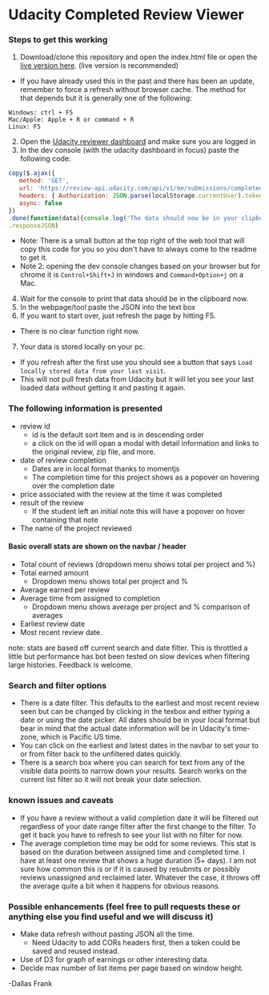 # Udacity Completed Review Viewer

### Steps to get this working

1. Download/clone this repository and open the index.html file or open the [live version here](https://simplydallas.github.io/udacityreviewparser/).  (live version is recommended)
  * If you have already used this in the past and there has been an update, remember to force a refresh without browser cache.  The method for that depends but it is generally one of the following:
  ```
  Windows: ctrl + F5
  Mac/Apple: Apple + R or command + R
  Linux: F5
  ```
2. Open the [Udacity reviewer dashboard](https://review.udacity.com/#!/submissions/dashboard) and make sure you are logged in
3. In the dev console (with the udacity dashboard in focus) paste the following code:

 ```javascript
copy($.ajax({
	method: 'GET',
	url: 'https://review-api.udacity.com/api/v1/me/submissions/completed.json',
	headers: { Authorization: JSON.parse(localStorage.currentUser).token },
	async: false
})
.done(function(data){console.log('The data should now be in your clipboard and ready to paste into the tool');})
.responseJSON)
 ```
  * Note: There is a small button at the top right of the web tool that will copy this code for you so you don't have to always come to the readme to get it.
  * Note 2: opening the dev console changes based on your browser but for chrome it is `Control+Shift+J` in windows and `Command+Option+j` on a Mac.
4. Wait for the console to print that data should be in the clipboard now.
5. In the webpage/tool paste the JSON into the text box
6. If you want to start over, just refresh the page by hitting F5.
  * There is no clear function right now.
7. Your data is stored locally on your pc.
  * If you refresh after the first use you should see a button that says `Load locally stored data from your last visit`.
  * This will not pull fresh data from Udacity but it will let you see your last loaded data without getting it and pasting it again.

### The following information is presented

* review id
  * id is the default sort item and is in descending order
  * a click on the id will opan a modal with detail information and links to the original review, zip file, and more.
* date of review completion
  * Dates are in local format thanks to momentjs
  * The completion time for this project shows as a popover on hovering over the completion date
* price associated with the review at the time it was completed
* result of the review
  * If the student left an initial note this will have a popover on hover containing that note
* The name of the project reviewed

#### Basic overall stats are shown on the navbar / header

* Total count of reviews (dropdown menu shows total per project and %)
* Total earned amount
  * Dropdown menu shows total per project and %
* Average earned per review
* Average time from assigned to completion
  * Dropdown menu shows average per project and % comparison of averages
* Earliest review date
* Most recent review date.

note: stats are based off current search and date filter.  This is throttled a little but performance has bot been tested on slow devices when filtering large histories.  Feedback is welcome.

### Search and filter options

* There is a date filter.  This defaults to the earliest and most recent review seen but can be changed by clicking in the texbox and either typing a date or using the date picker.  All dates should be in your local format but bear in mind that the actual date information will be in Udacity's time-zone, which is Pacific US time.
* You can click on the earliest and latest dates in the navbar to set your to or from filter back to the unfiltered dates quickly.
* There is a search box where you can search for text from any of the visible data points to narrow down your results.  Search works on the current list filter so it will not break your date selection.

### known issues and caveats

* If you have a review without a valid completion date it will be filtered out regardless of your date range filter after the first change to the filter.  To get it back you have to refresh to see your list with no filter for now.
* The average completion time may be odd for some reviews.  This stat is based on the duration between assigned time and completed time.  I have at least one review that shows a huge duration (5+ days).  I am not sure how common this is or if it is caused by resubmits or possibly reviews unassigned and reclaimed later.  Whatever the case, it throws off the average quite a bit when it happens for obvious reasons.

### Possible enhancements (feel free to pull requests these or anything else you find useful and we will discuss it)

* Make data refresh without pasting JSON all the time.
  * Need Udacity to add CORs headers first, then a token could be saved and reused instead.
* Use of D3 for graph of earnings or other interesting data.
* Decide max number of list items per page based on window height.

-Dallas Frank
